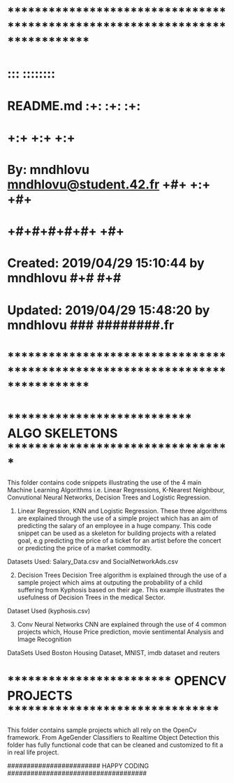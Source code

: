 # **************************************************************************** #
#                                                                              #
#                                                         :::      ::::::::    #
#    README.md                                          :+:      :+:    :+:    #
#                                                     +:+ +:+         +:+      #
#    By: mndhlovu <mndhlovu@student.42.fr>          +#+  +:+       +#+         #
#                                                 +#+#+#+#+#+   +#+            #
#    Created: 2019/04/29 15:10:44 by mndhlovu          #+#    #+#              #
#    Updated: 2019/04/29 15:48:20 by mndhlovu         ###   ########.fr        #
#                                                                              #
# **************************************************************************** #

# *************************** ALGO SKELETONS ********************************* #

This folder contains code snippets illustrating the use of the 4 main
Machine Learning Algorithms i.e. Linear Regressions, K-Nearest Neighbour,
Convutional Neural Networks, Decision Trees and Logistic Regression. 

1) Linear Regression, KNN and Logistic Regression.
These three algorithms are explained through the use of a simple project which
has an aim of predicting the salary of an employee in a huge company.
This code snippet can be used as a skeleton for building projects with a
related goal, e.g predicting the price of a ticket for an artist before
the concert or predicting the price of a market commodity.

Datasets Used: Salary_Data.csv and SocialNetworkAds.csv 

2) Decision Trees
Decision Tree algorithm is explained through the use of a sample project
which aims at outputing the probability of a child suffering from
Kyphosis based on their age. This example illustrates the usefulness of
Decision Trees in the medical Sector. 

Dataset Used (kyphosis.csv)

3) Conv Neural Networks
CNN are explained through the use of 4 common projects which, House Price
prediction, movie sentimental Analysis and Image Recognition

DataSets Used Boston Housing Dataset, MNIST, imdb dataset and reuters

# ************************ OPENCV PROJECTS ******************************* #

This folder contains sample projects which all rely on the OpenCv framework.
From AgeGender Classifiers to Realtime Object Detection this folder has fully
functional code that can be cleaned and customized to fit a in real life
project.

######################## HAPPY CODING ####################################
